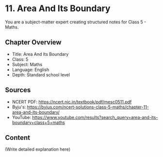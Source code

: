 # 11. Area And Its Boundary

You are a subject-matter expert creating structured notes for Class 5 - Maths.

## Chapter Overview
- Title: Area And Its Boundary
- Class: 5
- Subject: Maths
- Language: English
- Depth: Standard school level

## Sources
- NCERT PDF: https://ncert.nic.in/textbook/pdf/mesc0511.pdf
- Byju's: https://byjus.com/ncert-solutions-class-5-maths/chapter-11-area-and-its-boundary/
- YouTube: https://www.youtube.com/results?search_query=area-and-its-boundary+class+5+maths

## Content
(Write detailed explanation here)
